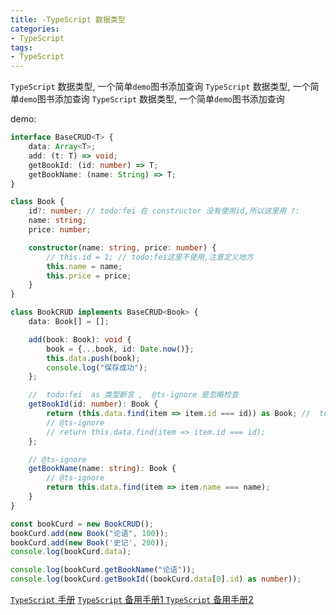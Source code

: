 ```yaml
---
title: -TypeScript 数据类型
categories: 
- TypeScript
tags:
- TypeScript
---
```

`TypeScript` 数据类型, 一个简单`demo`图书添加查询
`TypeScript` 数据类型, 一个简单`demo`图书添加查询
`TypeScript` 数据类型, 一个简单`demo`图书添加查询

demo:

```typescript
interface BaseCRUD<T> {
    data: Array<T>;
    add: (t: T) => void;
    getBookId: (id: number) => T;
    getBookName: (name: String) => T;
}

class Book {
    id?: number; // todo:fei 在 constructor 没有使用id,所以这里用 ?:
    name: string;
    price: number;

    constructor(name: string, price: number) {
        // this.id = 1; // todo:fei这里不使用,注意定义地方
        this.name = name;
        this.price = price;
    }
}

class BookCRUD implements BaseCRUD<Book> {
    data: Book[] = [];

    add(book: Book): void {
        book = {...book, id: Date.now()};
        this.data.push(book);
        console.log("保存成功");
    };

    //  todo:fei  as 类型断言 ,  @ts-ignore 是忽略检查
    getBookId(id: number): Book {
        return (this.data.find(item => item.id === id)) as Book; //  todo:fei 这里使用下面这种方式也行
        // @ts-ignore
        // return this.data.find(item => item.id === id);
    };

    // @ts-ignore
    getBookName(name: string): Book {
        // @ts-ignore
        return this.data.find(item => item.name === name);
    }
}

const bookCurd = new BookCRUD();
bookCurd.add(new Book("论语", 100));
bookCurd.add(new Book('史记', 200));
console.log(bookCurd.data);

console.log(bookCurd.getBookName("论语"));
console.log(bookCurd.getBookId((bookCurd.data[0].id) as number));


```



[`TypeScript` 手册](https://typescript.bootcss.com/basic-types.html)
[`TypeScript` 备用手册1 ](https://24kcs.github.io/vue3_study/chapter1/03_HelloWorld.html)
[`TypeScript` 备用手册2 ](https://www.typescriptlang.org/docs/handbook/2/everyday-types.html)





























